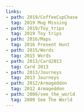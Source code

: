 ```yaml
---
links:
- path: 2019/CoffeeCupChase
  tag: 2019 Mug Missing
- path: 2019/Toy_trips
  tag: 2019 Toy trips
- path: 2016/Maps
  tag: 2016 Present Hunt
- path: 2015/Words
  tag: 2015 Words
- path: 2013/Card2013
  tag: Card 2013
- path: 2013/Journeys
  tag: 2013 Journeys
- path: 2012/Armageddon
  tag: 2012 Armageddon
- path: 2009/see_the_world
  tag: 2009 See The World
---
```

